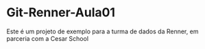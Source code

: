 # Git-Renner-Aula01

Este é um projeto de exemplo para a turma de dados da Renner, em parceria com a Cesar School
